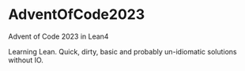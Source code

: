 # AdventOfCode2023

Advent of Code 2023 in Lean4

Learning Lean. Quick, dirty, basic and probably un-idiomatic solutions without IO.
